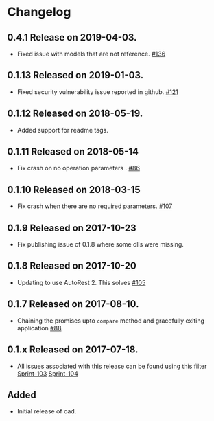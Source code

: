 # Changelog
## 0.4.1 Release on 2019-04-03.

* Fixed issue with models that are not reference. [#136](https://github.com/Azure/openapi-diff/pull/136)

## 0.1.13 Released on 2019-01-03.

* Fixed security vulnerability issue reported in github. [#121](https://github.com/Azure/openapi-diff/pull/121)

## 0.1.12 Released on 2018-05-19.

* Added support for readme tags.

## 0.1.11 Released on 2018-05-14

* Fix crash on no operation parameters . [#86](https://github.com/Azure/openapi-diff/issues/86)

## 0.1.10 Released on 2018-03-15

* Fix crash when there are no required parameters. [#107](https://github.com/Azure/openapi-diff/issues/107)

## 0.1.9 Released on 2017-10-23

* Fix publishing issue of 0.1.8 where some dlls were missing.

## 0.1.8 Released on 2017-10-20

* Updating to use AutoRest 2. This solves [#105](https://github.com/Azure/openapi-diff/issues/105)

## 0.1.7 Released on 2017-08-10.

* Chaining the promises upto `compare` method and gracefully exiting application [#88](https://github.com/Azure/openapi-diff/issues/88)

## 0.1.x Released on 2017-07-18.

* All issues associated with this release can be found using this filter [Sprint-103](https://github.com/Azure/openapi-diff/issues?q=label%3ASprint-103+is%3Aclosed) [Sprint-104](https://github.com/Azure/openapi-diff/issues?utf8=%E2%9C%93&q=label%3ASprint-104%20is%3Aclosed)

## Added

* Initial release of oad.
